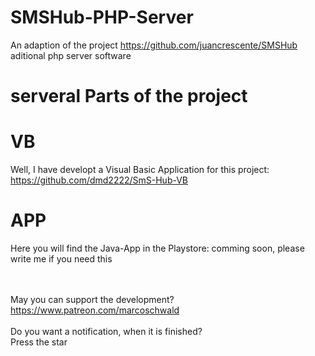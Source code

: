 # SMSHub-PHP-Server
An adaption of the project https://github.com/juancrescente/SMSHub aditional php server software

# serveral Parts of the project
# VB
Well, I have developt a Visual Basic Application for this project:
https://github.com/dmd2222/SmS-Hub-VB

# APP
Here you will find the Java-App in the Playstore:
comming soon, please write me if you need this

 <br>
 <br>
May you can support the development? <br>
 <a href="https://unze4u.de/UShort/s.php?i=54" target="_blank">https://www.patreon.com/marcoschwald</a> 
 <br>
  <br>
 Do you want a notification, when it is finished? <br>
 Press the star
